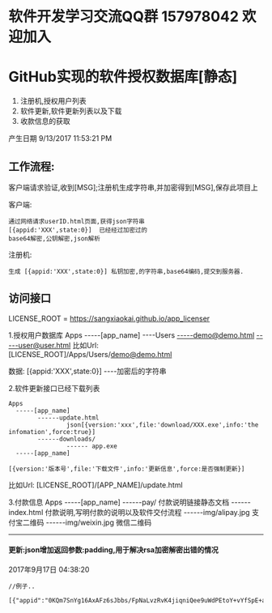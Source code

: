 # 软件开发学习交流QQ群 157978042 欢迎加入


# GitHub实现的软件授权数据库[静态]

1. 注册机,授权用户列表
2. 软件更新,软件更新列表以及下载
3. 收款信息的获取

产生日期 9/13/2017 11:53:21 PM 

## 工作流程:

客户端请求验证,收到[MSG];注册机生成字符串,并加密得到[MSG],保存此项目上

客户端:

	通过网络请求userID.html页面,获得json字符串
	[{appid:'XXX',state:0}]  已经经过加密过的
	base64解密,公钥解密,json解析

注册机:

	生成 [{appid:'XXX',state:0}] 私钥加密,的字符串,base64编码,提交到服务器.

## 访问接口

LICENSE_ROOT = https://sangxiaokai.github.io/app_licenser

1.授权用户数据库
	Apps
	  -----[app_name]
		----Users
			-----demo@demo.html
			-----user@user.html
比如Url: [LICENSE_ROOT]/Apps/Users/demo@demo.html


数据:
	[{appid:'XXX',state:0}] ----加密后的字符串


2.软件更新接口已经下载列表

	Apps
	  -----[app_name]
			------update.html
					json[{version:'xxx',file:'download/XXX.exe',info:'the infomation',force:true}]
			------downloads/
					------ app.exe
	  -----[app_name]

	[{version:'版本号',file:'下载文件',info:'更新信息',force:是否强制更新}]

比如Url: [LICENSE_ROOT]/[APP_NAME]/update.html

3.付款信息
	Apps
	  -----[app_name]
			------pay/ 付款说明链接静态文档
				------index.html 付款说明,写明付款的说明以及软件交付流程
					------img/alipay.jpg 支付宝二维码
					------img/weixin.jpg 微信二维码

----------------------------------
#### 更新:json增加返回参数:padding,用于解决rsa加密解密出错的情况
2017年9月17日 04:38:20

```
//例子..

[{"appid":"0KQm7SnYg16AxAFz6sJbbs/FpNaLvzRvK4jiqniQee9uWdPEtoY+vYfSpE+aQLaPaMqOFtU/zySdJrauzUCS2X+J3mlxh3KxailKkksb3hgIyFl7fWCQaAVWbNKyQvsCxJPDAvU+YAYOSnIzB8BIcAVpoLHHetl+b7WLiM3kpAk=","padding":"0","state":1}]

```








